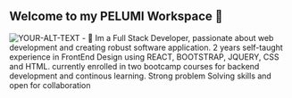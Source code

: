 ## Welcome to my PELUMI Workspace 👋

<picture>
 <source media="(prefers-color-scheme: dark)" srcset="magicpattern-mesh-gradient-1719140608960.jpeg"/>
 <source media="(prefers-color-scheme: light)" srcset="magicpattern-mesh-gradient-1719140952315.jpeg"/>
 <img alt="YOUR-ALT-TEXT" src="https://github.com/user-attachments/assets/a32a2490-6f71-4662-916a-00714ffccd4c
"/>
</picture>
- 🔭 Im a Full Stack Developer, passionate about web development and creating robust software application. 2 years self-taught experience in FrontEnd Design using REACT, BOOTSTRAP, JQUERY, CSS and HTML. currently enrolled in two bootcamp courses for backend development and continous learning. Strong problem Solving skills and open for collaboration
<!--
